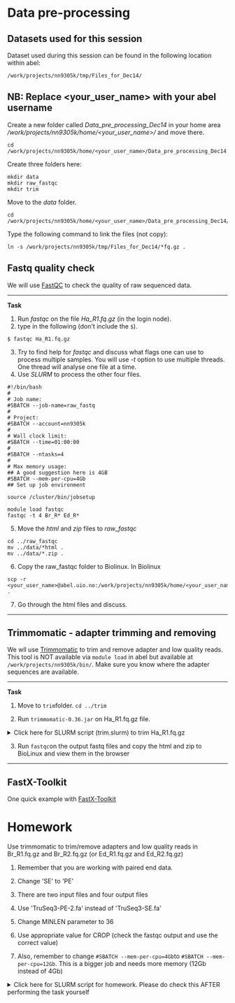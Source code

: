 # Data pre-processing

## Datasets used for this session

Dataset used during this session can be found in the following location within abel:

```
/work/projects/nn9305k/tmp/Files_for_Dec14/
```

## NB: Replace <your_user_name> with your abel username

Create a new folder called _Data_pre_processing_Dec14_ in your home area _/work/projects/nn9305k/home/<your_user_name>/_ and move there.

```
cd /work/projects/nn9305k/home/<your_user_name>/Data_pre_processing_Dec14
```

Create three folders here:

```
mkdir data
mkdir raw_fastqc
mkdir trim
```

Move to the _data_ folder.

```
cd /work/projects/nn9305k/home/<your_user_name>/Data_pre_processing_Dec14/data
```

Type the following command to link the files (not copy):

```
ln -s /work/projects/nn9305k/tmp/Files_for_Dec14/*fq.gz .
```


## Fastq quality check

We will use [FastQC](https://www.bioinformatics.babraham.ac.uk/projects/fastqc/) to check the quality of raw sequenced data.

--------

**Task**
1. Run _fastqc_ on the file _Ha_R1.fq.gz_ (in the login node).
2. type in the following (don't include the `$`).

```
$ fastqc Ha_R1.fq.gz
```

3. Try to find help for _fastqc_ and discuss what flags one can use to process multiple samples.
  You will use _-t_ option to use multiple threads. One thread will analyse one file at a time.
4. Use _SLURM_ to process the other four files.


```
#!/bin/bash
#
# Job name:
#SBATCH --job-name=raw_fastq
#
# Project: 
#SBATCH --account=nn9305k
#
# Wall clock limit: 
#SBATCH --time=01:00:00
#
#SBATCH --ntasks=4 
#
# Max memory usage: 
## A good suggestion here is 4GB
#SBATCH --mem-per-cpu=4Gb
## Set up job environment

source /cluster/bin/jobsetup
  
module load fastqc
fastqc -t 4 Br_R* Ed_R*
```

5. Move the _html_ and _zip_ files to _raw_fastqc_
```
cd ../raw_fastqc
mv ../data/*html .
mv ../data/*.zip .
```

6. Copy the raw_fastqc folder to Biolinux.
In Biolinux 
```
scp -r <your_user_name>@abel.uio.no:/work/projects/nn9305k/home/<your_user_name>/Data_pre_processing_Dec14/raw_fastqc .
```

7. Go through the html files and discuss.

--------

## Trimmomatic - adapter trimming and removing

We wll use [Trimmomatic](http://www.usadellab.org/cms/index.php?page=trimmomatic) to trim and remove adapter and low quality reads.
This tool is NOT available via `module load` in abel but available at `/work/projects/nn9305k/bin/`. Make sure you know where the adapter sequences are available.

--------

**Task**
1. Move to `trim`folder.
`cd ../trim`

2. Run `trimmomatic-0.36.jar` on Ha_R1.fq.gz file.


<details>
 <summary>Click here for SLURM script (trim.slurm) to trim Ha_R1.fq.gz</summary>
  
  \#!/bin/bash
  
  \#
  
  \# Job name:
  
  \#SBATCH --job-name=trim
  
  \#
  
  \# Project:
  
  \#SBATCH --account=nn9305k
  
  \#
  
  \# Wall clock limit:
  
  \#SBATCH --time=01:00:00
  
  \#
  
  \#SBATCH --ntasks=12
  
  \#
  
  \# Max memory usage:
  
  \## A good suggestion here is 4GB
  
  \#SBATCH --mem-per-cpu=4Gb
  
  \## Set up job environment
  
  source /cluster/bin/jobsetup
  
  java -jar /work/projects/nn9305k/bin/trimmomatic-0.36.jar SE -threads 12 -phred33 ../data/Ha_R1.fq.gz Ha_trim_R1.fq.gz ILLUMINACLIP:/work/projects/nn9305k/db_flatfiles/trimmomatic_adapters/TruSeq3-SE.fa:2:30:10 LEADING:3 TRAILING:3 SLIDINGWINDOW:4:15 MINLEN:15 CROP:75*
</details>


3. Run `fastqc`on the output fastq files and copy the html and zip to BioLinux and view them in the browser
--------

## FastX-Toolkit

One quick example with [FastX-Toolkit](http://hannonlab.cshl.edu/fastx_toolkit/index.html)


# Homework

Use trimmomatic to trim/remove adapters and low quality reads in Br_R1.fq.gz and Br_R2.fq.gz (or Ed_R1.fq.gz and Ed_R2.fq.gz)
1. Remember that you are working with paired end data.
2. Change 'SE' to 'PE'
3. There are two input files and four output files
4. Use 'TruSeq3-PE-2.fa' instead of 'TruSeq3-SE.fa'
4. Change MINLEN parameter to 36
5. Use appropriate value for CROP (check the fastqc output and use the correct value)

6. Also, remember to change `#SBATCH --mem-per-cpu=4Gb`to `#SBATCH --mem-per-cpu=12Gb`. This is a bigger job and needs more memory (12Gb instead of 4Gb)

<details>
 <summary>Click here for SLURM script for homework. Please do check this AFTER performing the task yourself</summary>
  
  \#!/bin/bash
  
  \#
  
  \# Job name:
  
  \#SBATCH --job-name=trim
  
  \#
  
  \# Project:
  
  \#SBATCH --account=nn9305k
  
  \#
  
  \# Wall clock limit:
  
  \#SBATCH --time=01:00:00
  
  \#
  
  \#SBATCH --ntasks=12
  
  \#
  
  \# Max memory usage:
  
  \## A good suggestion here is 4GB
  
  \#SBATCH --mem-per-cpu=12Gb
  
  \## Set up job environment
  
  source /cluster/bin/jobsetup
  
  java -jar /work/projects/nn9305k/bin/trimmomatic-0.36.jar PE -threads 12 -phred33 ../data/Br_R1.fq.gz ../data/Br_R2.fq.gz Br_trim_R1.fq.gz Br_trim_R1_UNPAIRED.fq.gz Br_trim_R2.fq.gz Br_trim_R2_UNPAIRED.fq.gz ILLUMINACLIP:/work/projects/nn9305k/db_flatfiles/trimmomatic_adapters/TruSeq3-PE-2.fa:2:30:10 LEADING:3 TRAILING:3 SLIDINGWINDOW:4:15 MINLEN:36 CROP:150
  
  java -jar /work/projects/nn9305k/bin/trimmomatic-0.36.jar PE -threads 12 -phred33 ../data/Ed_R1.fq.gz ../data/Ed_R2.fq.gz Ed_trim_R1.fq.gz Ed_trim_R1_UNPAIRED.fq.gz Ed_trim_R2.fq.gz Ed_trim_R2_UNPAIRED.fq.gz ILLUMINACLIP:/work/projects/nn9305k/db_flatfiles/trimmomatic_adapters/TruSeq3-PE-2.fa:2:30:10 LEADING:3 TRAILING:3 SLIDINGWINDOW:4:15 MINLEN:36 CROP:150
  </details>
